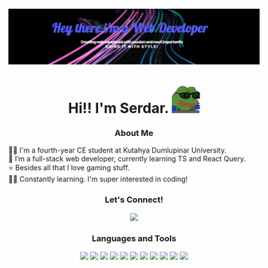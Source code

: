 <!-- Intro -->

<a align="center" href="http://serdargavas.com/" target="_blank"><img src="screenshot.png"></a>
<h1 align="center">Hi!! I'm Serdar. <img src="hacker-pepe.gif"/></h1>
<h3 align="center">About Me</h3>  
 <p>
 👩‍🎓  I'm a fourth-year CE student at Kutahya Dumlupinar University.
<br>💫 I’m a full-stack web developer, currently learning TS and React Query.
<br>⭐ Besides all that I love gaming stuff.
<br>👩‍💻 Constantly learning. I'm super interested in coding!
 </p>

<!-- Socials --> 

<h3 align="center">Let's Connect! </h3>  
<div align="center">
<a href="https://www.linkedin.com/in/serdar-gavas/" target="blank"><img src="https://cdn.jsdelivr.net/gh/devicons/devicon/icons/linkedin/linkedin-original.svg" style="height: 3rem"/></a>

</div>

<!-- Tech Stack --> 

<h3 align="Center">Languages and Tools</h3>  
<p align="center">


<img src="https://cdn.jsdelivr.net/gh/devicons/devicon/icons/react/react-original.svg" style="height: 4rem"/>
<img src="https://cdn.jsdelivr.net/gh/devicons/devicon/icons/html5/html5-plain-wordmark.svg" style="height: 4rem"/>
<img src="https://cdn.jsdelivr.net/gh/devicons/devicon/icons/css3/css3-plain-wordmark.svg" style="height: 4rem"/>
<img src="https://cdn.jsdelivr.net/gh/devicons/devicon/icons/javascript/javascript-original.svg" style="height: 4rem"/>
<img src="https://cdn.jsdelivr.net/gh/devicons/devicon/icons/typescript/typescript-original.svg" style="height: 4rem"/>
<img src="https://cdn.jsdelivr.net/gh/devicons/devicon/icons/mongodb/mongodb-plain-wordmark.svg" style="height: 4rem"/>
<img src="https://cdn.jsdelivr.net/gh/devicons/devicon/icons/postgresql/postgresql-plain-wordmark.svg" style="height: 4rem"/>
<img src="https://cdn.jsdelivr.net/gh/devicons/devicon/icons/mysql/mysql-original.svg" style="height: 4rem"/>
<img src="https://cdn.jsdelivr.net/gh/devicons/devicon/icons/python/python-original.svg" style="height: 4rem"/>
<img src="https://cdn.jsdelivr.net/gh/devicons/devicon/icons/java/java-original-wordmark.svg" style="height: 4rem"/>
<img src="https://cdn.jsdelivr.net/gh/devicons/devicon/icons/sass/sass-original.svg" style="height: 4rem"/>


</p>
